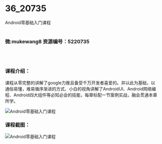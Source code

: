# 36_20735
Android零基础入门课程
<br/></br>
<h3>微:mukewang8 资源编号：5220735</h3>
<br/></br>
<h3>课程介绍：</h3>
<p>课程从零完整的讲解了google力推且备受千万开发者喜爱的。并以此为基础，以通俗易懂，难易循序渐进的方式、小白的视角讲解了<a title="查看与 Android 相关的文章" target="_blank">Android</a>UI、<a title="查看与 Android 相关的文章" target="_blank">Android</a>网络编程、Android四大组件等必知必会的技能，每章标配一节案例实战，融会贯通本章所学。</p>
<p><img src="https://www.ko996.com/wp-content/uploads/img/2021/08/1-31-300x171.png" alt="Android零基础入门课程"></p>
<div class="info-desc">
<h3>课程截图：</h3>
<p><img src="https://www.ko996.com/wp-content/uploads/img/2021/08/2-29.png" alt="Android零基础入门课程"></p>


			
</div>
